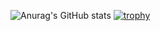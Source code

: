 ![Anurag's GitHub stats](https://github-readme-stats.vercel.app/api?username=kitaken55&show_icons=true&theme=tokyonight)
[![trophy](https://github-profile-trophy.vercel.app/?username=kitaken55)](https://github.com/ryo-ma/github-profile-trophy)
<!--
**kitaken55/kitaken55** is a ✨ _special_ ✨ repository because its `README.md` (this file) appears on your GitHub profile.

Here are some ideas to get you started:

- 🔭 I’m currently working on ...
- 🌱 I’m currently learning ...
- 👯 I’m looking to collaborate on ...
- 🤔 I’m looking for help with ...
- 💬 Ask me about ...
- 📫 How to reach me: ...
- 😄 Pronouns: ...
- ⚡ Fun fact: ...
-->
